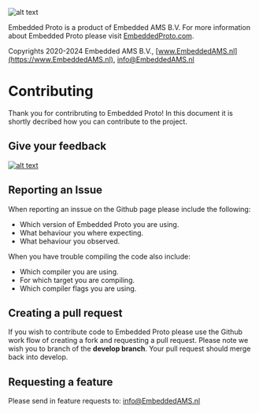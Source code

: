 
![alt text](https://embeddedproto.com/wp-content/uploads/2022/04/Embedded_Proto.png "Embedded Proto Logo")


Embedded Proto is a product of Embedded AMS B.V. For more information about Embedded Proto please visit [EmbeddedProto.com](https://EmbeddedProto.com).

Copyrights 2020-2024 Embedded AMS B.V., [www.EmbeddedAMS.nl](https://www.EmbeddedAMS.nl), [info@EmbeddedAMS.nl](mailto:info@EmbeddedAMS.nl)


# Contributing

Thank you for contribruting to Embedded Proto! In this document it is shortly decribed how you can contribute to the project.

## Give your feedback

[![alt text](https://embeddedproto.com/wp-content/uploads/2022/06/feedback.png)](https://embeddedproto.com/feedback/)

## Reporting an Issue

When reporting an inssue on the Github page please include the following:
* Which version of Embedded Proto you are using.
* What behaviour you where expecting.
* What behaviour you observed.

When you have trouble compiling the code also include:
* Which compiler you are using.
* For which target you are compiling.
* Which compiler flags you are using.

## Creating a pull request

If you wish to contribute code to Embedded Proto please use the Github work flow of creating a fork and requesting a pull request. Please note we wish you to branch of the **develop branch**. Your pull request should merge back into develop.

## Requesting a feature

Please send in feature requests to: [info@EmbeddedAMS.nl](mailto:info@EmbeddedAMS.nl)
